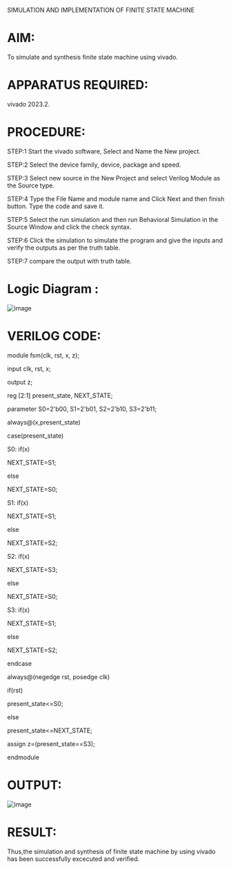 SIMULATION AND IMPLEMENTATION OF FINITE STATE MACHINE

# AIM:
 To simulate and synthesis finite state machine using vivado.
# APPARATUS REQUIRED: 
  vivado 2023.2.
# PROCEDURE: 
STEP:1 Start the vivado software, Select and Name the New project.

STEP:2 Select the device family, device, package and speed.

STEP:3 Select new source in the New Project and select Verilog Module as the Source type.

STEP:4 Type the File Name and module name and Click Next and then finish button. Type the code and save it.

STEP:5 Select the run simulation and then run Behavioral Simulation in the Source Window and click the check syntax.

STEP:6 Click the simulation to simulate the program and give the inputs and verify the outputs as per the truth table.

STEP:7 compare the output with truth table.

# Logic Diagram :
![image](https://github.com/Irakamchaitanya/VLSI-LAB-EXP-5/assets/161814091/054addd3-c5f0-4908-bb0b-bb40763ed825)
# VERILOG CODE:
module fsm(clk, rst, x, z);

input clk, rst, x;

output z;

reg [2:1] present_state, NEXT_STATE;

parameter S0=2'b00, S1=2'b01, S2=2'b10, S3=2'b11;

always@(x,present_state)

case(present_state)

S0: if(x)

NEXT_STATE=S1;

else

NEXT_STATE=S0;

S1: if(x)

NEXT_STATE=S1;

else

NEXT_STATE=S2;

S2: if(x)

NEXT_STATE=S3;

else

NEXT_STATE=S0;

S3: if(x)

NEXT_STATE=S1;

else

NEXT_STATE=S2;

endcase

always@(negedge rst, posedge clk)

if(rst)

present_state<=S0;

else

present_state<=NEXT_STATE;

assign z=(present_state==S3);

endmodule

# OUTPUT:
![image](https://github.com/Irakamchaitanya/VLSI-LAB-EXP-5/assets/161814091/de3b7907-59e5-480c-9fe5-cbf9f712b4de)
# RESULT:
Thus,the simulation and synthesis of finite state machine by using vivado has been successfully excecuted and verified.
